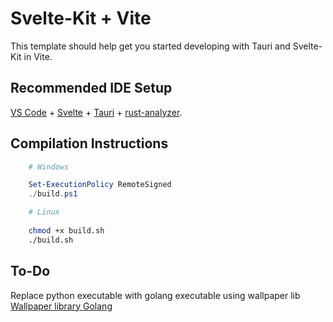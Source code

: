 # Svelte-Kit + Vite

This template should help get you started developing with Tauri and Svelte-Kit in Vite.

## Recommended IDE Setup

[VS Code](https://code.visualstudio.com/) + [Svelte](https://marketplace.visualstudio.com/items?itemName=svelte.svelte-vscode) + [Tauri](https://marketplace.visualstudio.com/items?itemName=tauri-apps.tauri-vscode) + [rust-analyzer](https://marketplace.visualstudio.com/items?itemName=rust-lang.rust-analyzer).

## Compilation Instructions

```powershell
    # Windows

    Set-ExecutionPolicy RemoteSigned
    ./build.ps1
```

```bash
    # Linux
    
    chmod +x build.sh
    ./build.sh
```

## To-Do

Replace python executable with golang executable using wallpaper lib
[Wallpaper library Golang](https://github.com/reujab/wallpaper)
